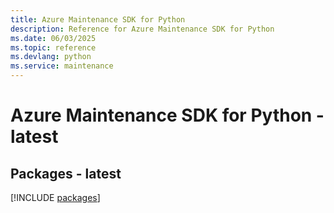 ```yaml
---
title: Azure Maintenance SDK for Python
description: Reference for Azure Maintenance SDK for Python
ms.date: 06/03/2025
ms.topic: reference
ms.devlang: python
ms.service: maintenance
---
```

# Azure Maintenance SDK for Python - latest
## Packages - latest
[!INCLUDE [packages](maintenance-index.md)]